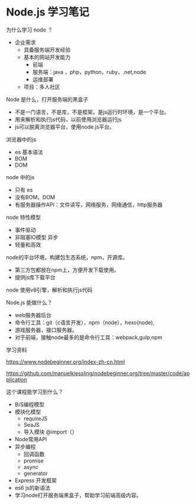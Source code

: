 # Node.js 学习笔记

为什么学习 node ？

- 企业需求
  - 具备服务端开发经验
  - 基本的网站开发能力
    - 前端
    - 服务端：java ，php，python，ruby，.net,node
    - 运维部署
  - 项目：多人社区

Node 是什么，打开服务端的黑盒子

* 不是一门语言，不是库，不是框架。是js运行时环境，是一个平台。
* 用来解析和执行js代码，以前使用浏览器运行js
* js可以脱离浏览器平台，使用node.js平台。

浏览器中的js

* es 基本语法
* BOM
* DOM

node 中的js

* 只有 es
* 没有BOM，DOM
* 有服务器操作API：文件读写，网络服务，网络通信，http服务器

node 特性模型

* 事件驱动
* 非阻塞IO模型 异步
* 轻量和高效

node的平台环境，构建包生态系统，npm，开源库。

* 第三方包都放在npm上，方便开发下载使用。
* 提供js库下载平台

node 使用v8引擎，解析和执行js代码

Node.js 能做什么？

* web服务器后台
* 命令行工具：git（c语言开发），npm（node），hexo(node),
* 游戏服务器，接口服务器。
* 对于前端，接触node最多的是命令行工具：webpack,gulp,npm

学习资料

 https://www.nodebeginner.org/index-zh-cn.html 

 https://github.com/manuelkiessling/nodebeginner.org/tree/master/code/application 

这个课程能学习到什么？

* B/S编程模型
* 模块化模型
  * requireJS
  * SeaJS
  * 导入模块 @import（）
* Node常用API
* 异步编程
  * 回调函数
  * promise
  * async
  * generator
* Express 开发框架
* es6 js的新语法
* 学习node打开服务端黑盒子，帮助学习前端高级内容。







 





